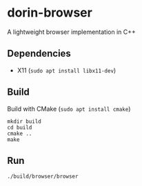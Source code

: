 # dorin-browser
A lightweight browser implementation in C++

## Dependencies
- X11 (`sudo apt install libx11-dev`)

## Build
Build with CMake (`sudo apt install cmake`)

```
mkdir build
cd build
cmake ..
make
```

## Run
```
./build/browser/browser
```